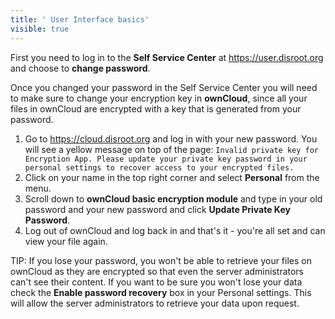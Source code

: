 ```yaml
---
title: ' User Interface basics'
visible: true
---
```


First you need to log in to the **Self Service Center** at https://user.disroot.org and choose to **change password**.

Once you changed your password in the Self Service Center you will need to make sure to change your encryption key in **ownCloud**, since all your files in ownCloud are encrypted with a key that is generated from your password. 
1. Go to https://cloud.disroot.org and log in with your new password.
You will see a yellow message on top of the page:
`Invalid private key for Encryption App. Please update your private key password in your personal settings to recover access to your encrypted files.`
2. Click on your name in the top right corner and select **Personal** from the menu.
3. Scroll down to **ownCloud basic encryption module** and type in your old password and your new password and click **Update Private Key Password**.
4. Log out of ownCloud and log back in and that's it - you're all set and can view your file again.

TIP: If you lose your password, you won't be able to retrieve your files on ownCloud as they are encrypted so that even the server administrators can't see their content. If you want to be sure you won't lose your data check the **Enable password recovery** box in your Personal settings. This will allow the server administrators to retrieve your data upon request.